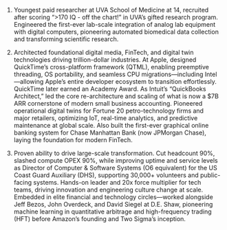 1) Youngest paid researcher at UVA School of Medicine at 14, recruited after scoring “>170 IQ - off the chart!” in UVA’s gifted research program. Engineered the first-ever lab-scale integration of analog lab equipment with digital computers, pioneering automated biomedical data collection and transforming scientific research.

2) Architected foundational digital media, FinTech, and digital twin technologies driving trillion-dollar industries. At Apple, designed QuickTime’s cross-platform framework (QTML), enabling preemptive threading, OS portability, and seamless CPU migrations—including Intel—allowing Apple’s entire developer ecosystem to transition effortlessly. QuickTime later earned an Academy Award. As Intuit’s “QuickBooks Architect,” led the core re-architecture and scaling of what is now a \$7B ARR cornerstone of modern small business accounting. Pioneered operational digital twins for Fortune 20 petro-technology firms and major retailers, optimizing IoT, real-time analytics, and predictive maintenance at global scale. Also built the first-ever graphical online banking system for Chase Manhattan Bank (now JPMorgan Chase), laying the foundation for modern FinTech.

3) Proven ability to drive large-scale transformation. Cut headcount 90%, slashed compute OPEX 90%, while improving uptime and service levels as Director of Computer & Software Systems (O6 equivalent) for the US Coast Guard Auxiliary (DHS), supporting 30,000+ volunteers and public-facing systems. Hands-on leader and 20x force multiplier for tech teams, driving innovation and engineering culture change at scale. Embedded in elite financial and technology circles—worked alongside Jeff Bezos, John Overdeck, and David Siegel at D.E. Shaw, pioneering machine learning in quantitative arbitrage and high-frequency trading (HFT) before Amazon’s founding and Two Sigma’s inception.

